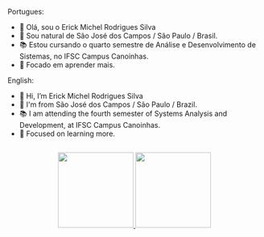 Portugues:
- 👋 Olá, sou o Erick Michel Rodrigues Silva
- 🏡 Sou natural de São José dos Campos / São Paulo / Brasil.
- 📚 Estou cursando o quarto semestre de Análise e Desenvolvimento de Sistemas, no IFSC Campus Canoinhas.
- 💾 Focado em aprender mais.

English:
- 👋 Hi, I’m Erick Michel Rodrigues Silva
- 🏡 I'm from São José dos Campos / São Paulo / Brazil.
- 📚 I am attending the fourth semester of Systems Analysis and Development, at IFSC Campus Canoinhas.
- 💾 Focused on learning more.

##
<div align="center">
  <a href="https://github.com/michel172002">
  <img height="150em" src="https://github-readme-stats.vercel.app/api?username=Michel172002&show_icons=true&theme=dark&include_all_commits=true&count_private=true"/>
  <img height="150em" src="https://github-readme-stats.vercel.app/api/top-langs/?username=Michel172002&layout=compact&langs_count=7&theme=dark"/>
</div>
  
##
  

